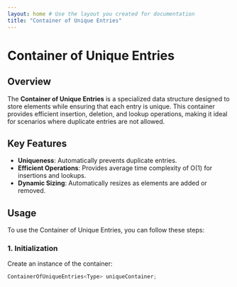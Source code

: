 ```yaml
---
layout: home # Use the layout you created for documentation
title: "Container of Unique Entries"
---
```


# Container of Unique Entries

## Overview

The **Container of Unique Entries** is a specialized data structure designed to store elements while ensuring that each entry is unique. This container provides efficient insertion, deletion, and lookup operations, making it ideal for scenarios where duplicate entries are not allowed.

## Key Features

- **Uniqueness**: Automatically prevents duplicate entries.
- **Efficient Operations**: Provides average time complexity of O(1) for insertions and lookups.
- **Dynamic Sizing**: Automatically resizes as elements are added or removed.

## Usage

To use the Container of Unique Entries, you can follow these steps:

### 1. Initialization

Create an instance of the container:

```cpp
ContainerOfUniqueEntries<Type> uniqueContainer;
```
